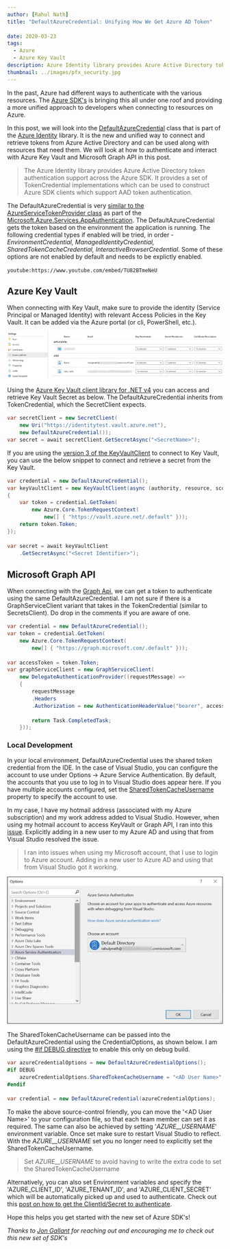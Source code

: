 ```yaml
---
author: [Rahul Nath]
title: "DefaultAzureCredential: Unifying How We Get Azure AD Token"
  
date: 2020-03-23
tags:
  - Azure
  - Azure Key Vault
description: Azure Identity library provides Azure Active Directory token authentication support across the Azure SDK
thumbnail: ../images/pfx_security.jpg
---
```


In the past, Azure had different ways to authenticate with the various resources. The [Azure SDK's](https://azure.github.io/azure-sdk/index.html) is bringing this all under one roof and providing a more unified approach to developers when connecting to resources on Azure.

In this post, we will look into the [DefaultAzureCredential](https://github.com/Azure/azure-sdk-for-net/blob/727ab08412e60394b6fea8b13cac47d83aca1f3b/sdk/identity/Azure.Identity/README.md#defaultazurecredential) class that is part of the [Azure Identity](https://github.com/Azure/azure-sdk-for-net/blob/727ab08412e60394b6fea8b13cac47d83aca1f3b/sdk/identity/Azure.Identity/README.md) library. It is the new and unified way to connect and retrieve tokens from Azure Active Directory and can be used along with resources that need them. We will look at how to authenticate and interact with Azure Key Vault and Microsoft Graph API in this post.

> The Azure Identity library provides Azure Active Directory token authentication support across the Azure SDK. It provides a set of TokenCredential implementations which can be used to construct Azure SDK clients which support AAD token authentication.

The DefaultAzureCredential is very [similar to the AzureServiceTokenProvider class](https://www.rahulpnath.com/blog/authenticating-with-azure-key-vault-using-managed-service-identity/) as part of the [Microsoft.Azure.Services.AppAuthentication](https://www.nuget.org/packages/Microsoft.Azure.Services.AppAuthentication/). The DefaultAzureCredential gets the token based on the environment the application is running. The following credential types if enabled will be tried, in order - _EnvironmentCredential, ManagedIdentityCredential, SharedTokenCacheCredential, InteractiveBrowserCredential_. Some of these options are not enabled by default and needs to be explictly enabled.

`youtube:https://www.youtube.com/embed/TU82BTmeNeU`

## Azure Key Vault

When connecting with Key Vault, make sure to provide the identity (Service Principal or Managed Identity) with relevant Access Policies in the Key Vault. It can be added via the Azure portal (or cli, PowerShell, etc.).

![](../images/key_vault_access_policies.jpg)

Using the [Azure Key Vault client library for .NET v4](https://docs.microsoft.com/en-us/azure/key-vault/quick-create-net) you can access and retrieve Key Vault Secret as below. The DefaultAzureCredential inherits from TokenCredential, which the SecretClient expects.

```csharp
var secretClient = new SecretClient(
    new Uri("https://identitytest.vault.azure.net"),
    new DefaultAzureCredential());
var secret = await secretClient.GetSecretAsync("<SecretName>");
```

If you are using the [version 3 of the KeyVaultClient](https://docs.microsoft.com/en-us/azure/key-vault/quick-create-net-v3) to connect to Key Vault, you can use the below snippet to connect and retrieve a secret from the Key Vault.

```csharp
var credential = new DefaultAzureCredential();
var keyVaultClient = new KeyVaultClient(async (authority, resource, scope) =>
{
    var token = credential.GetToken(
        new Azure.Core.TokenRequestContext(
            new[] { "https://vault.azure.net/.default" }));
    return token.Token;
});

var secret = await keyVaultClient
    .GetSecretAsync("<Secret Identifier>");
```

## Microsoft Graph API

When connecting with the [Graph Api](https://www.rahulpnath.com/blog/how-to-authenticate-with-microsoft-graph-api-using-managed-service-identity/), we can get a token to authenticate using the same DefaultAzureCredential. I am not sure if there is a GraphServiceClient variant that takes in the TokenCredential (similar to SecretsClient). Do drop in the comments if you are aware of one.

```csharp
var credential = new DefaultAzureCredential();
var token = credential.GetToken(
    new Azure.Core.TokenRequestContext(
        new[] { "https://graph.microsoft.com/.default" }));

var accessToken = token.Token;
var graphServiceClient = new GraphServiceClient(
    new DelegateAuthenticationProvider((requestMessage) =>
    {
        requestMessage
        .Headers
        .Authorization = new AuthenticationHeaderValue("bearer", accessToken);

        return Task.CompletedTask;
    }));
```

### Local Development

In your local environment, DefaultAzureCredential uses the shared token credential from the IDE. In the case of Visual Studio, you can configure the account to use under Options -> Azure Service Authentication. By default, the accounts that you use to log in to Visual Studio does appear here. If you have multiple accounts configured, set the [SharedTokenCacheUsername](https://docs.microsoft.com/en-us/dotnet/api/azure.identity.defaultazurecredentialoptions.sharedtokencacheusername?view=azure-dotnet) property to specify the account to use.

In my case, I have my hotmail address (associated with my Azure subscription) and my work address added to Visual Studio. However, when using my hotmail account to access KeyVault or Graph API, I ran into this [issue](https://github.com/Azure/azure-sdk-for-net/issues/8658). Explicitly adding in a new user to my Azure AD and using that from Visual Studio resolved the issue.

> I ran into issues when using my Microsoft account, that I use to login to Azure account. Adding in a new user to Azure AD and using that from Visual Studio got it working.

![](../images/vs_azure_service_authentication.jpg)

The SharedTokenCacheUsername can be passed into the DefaultAzureCredential using the CredentialOptions, as shown below. I am using the [#if DEBUG directive](https://docs.microsoft.com/en-us/dotnet/csharp/language-reference/preprocessor-directives/preprocessor-if) to enable this only on debug build.

```csharp
var azureCredentialOptions = new DefaultAzureCredentialOptions();
#if DEBUG
    azureCredentialOptions.SharedTokenCacheUsername = "<AD User Name>";
#endif

var credential = new DefaultAzureCredential(azureCredentialOptions);
```

To make the above source-control friendly, you can move the '\<AD User Name\>' to your configuration file, so that each team member can set it as required. The same can also be achieved by setting '_AZURE\_\_USERNAME_' environment variable. Once set make sure to restart Visual Studio to reflect. With the _AZURE\_\_USERNAME_ set you no longer need to explicitly set the SharedTokenCacheUsername.

> Set _AZURE\_\_USERNAME_ to avoid having to write the extra code to set the SharedTokenCacheUsername

Alternatively, you can also set Environment variables and specify the 'AZURE_CLIENT_ID', 'AZURE_TENANT_ID', and 'AZURE_CLIENT_SECRET' which will be automatically picked up and used to authenticate. Check out this [post on how to get the ClientId/Secret to authenticate](https://www.rahulpnath.com/blog/authenticating-a-client-application-with-azure-key-vault/).

Hope this helps you get started with the new set of Azure SDK's!

_Thanks to [Jon Gallant](https://blog.jongallant.com/2019/11/azure-sdks/) for reaching out and encouraging me to check out this new set of SDK's_
